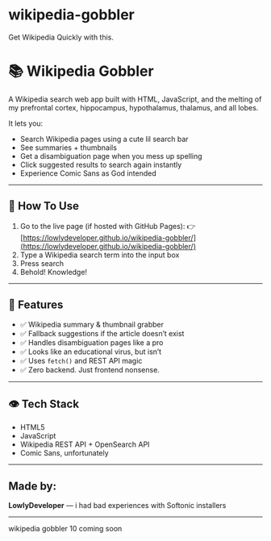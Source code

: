 # wikipedia-gobbler
Get Wikipedia Quickly with this.
# 📚 Wikipedia Gobbler

A Wikipedia search web app built with HTML, JavaScript, and the melting of my prefrontal cortex, hippocampus, hypothalamus, thalamus, and all lobes.

It lets you:
- Search Wikipedia pages using a cute lil search bar
- See summaries + thumbnails
- Get a disambiguation page when you mess up spelling
- Click suggested results to search again instantly
- Experience Comic Sans as God intended

---

## 🚀 How To Use

1. Go to the live page (if hosted with GitHub Pages):
   👉 [https://lowlydeveloper.github.io/wikipedia-gobbler/](https://lowlydeveloper.github.io/wikipedia-gobbler/)
2. Type a Wikipedia search term into the input box
3. Press search
4. Behold! Knowledge!

---

## 🧠 Features

- ✅ Wikipedia summary & thumbnail grabber
- ✅ Fallback suggestions if the article doesn’t exist
- ✅ Handles disambiguation pages like a pro
- ✅ Looks like an educational virus, but isn’t
- ✅ Uses `fetch()` and REST API magic
- ✅ Zero backend. Just frontend nonsense.

---

## 👁️ Tech Stack

- HTML5
- JavaScript
- Wikipedia REST API + OpenSearch API
- Comic Sans, unfortunately

---

## Made by:

**LowlyDeveloper** — i had bad experiences with Softonic installers

---

wikipedia gobbler 10 coming soon
